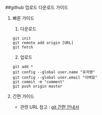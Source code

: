  ##github 업로드 다운로드 가이드


1.    빠른 가이드

      1.  다운로드

      ```shell
      git init
      git remote add origin [URL]
      git fetch 
      ```

      2.  업로드

      ```shell
      git add *
      git config --global user.name "유저명"
      git config --global user.email "이메일"
      git commit -m "comment"
      git push origin master
      ```

2.    간편 가이드

      - 관련 URL 참고 : [git 간편 안내서](https://rogerdudler.github.io/git-guide/index.ko.html)


